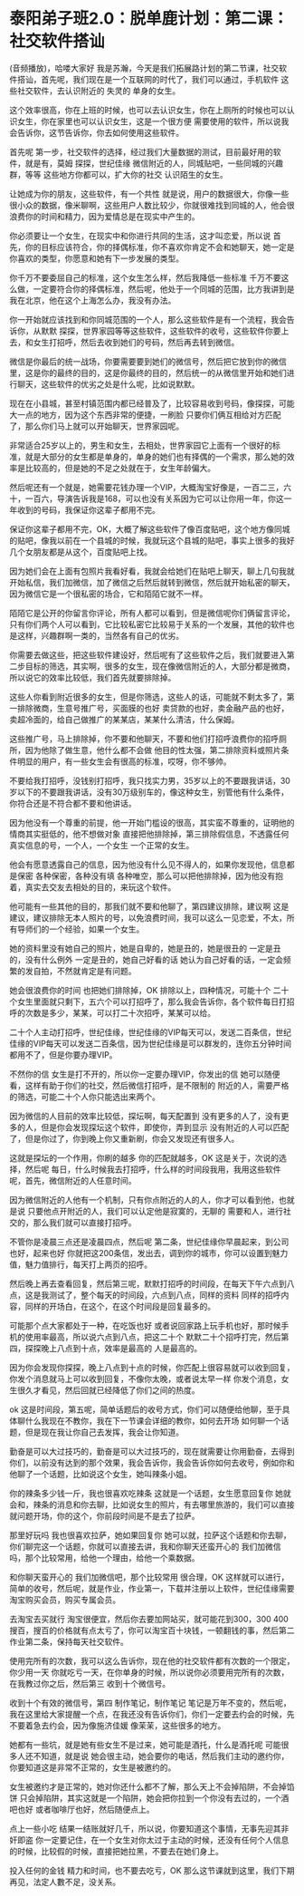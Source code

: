 # 泰阳弟子班2.0：脱单鹿计划：第二课：社交软件搭讪

(音频播放)，哈喽大家好 我是苏瀚，今天是我们拓展路计划的第二节课，社交软件搭讪，首先呢，我们现在是一个互联网的时代了，我们可以通过，手机软件 这些社交软件，去认识附近的 失灵的 单身的女生。

这个效率很高，你在上班的时候，也可以去认识女生，你在上厕所的时候也可以认识女生，你在家里也可以认识女生，这是一个很方便 需要使用的软件，所以说我会告诉你，这节告诉你，你去如何使用这些软件。

首先呢 第一步，社交软件的选择，经过我们大量数据的测试，目前最好用的软件，就是有，莫姆 探探，世纪佳缘 微信附近的人，同城贴吧，一些同城的兴趣群，等等 这些地方你都可以，扩大你的社交 认识陌生的女生。

让她成为你的朋友，这些软件，有一个共性 就是说，用户的数据很大，你像一些很小众的数据，像米聊啊，这些用户人数比较少，你就很难找到同城的人，他会很浪费你的时间和精力，因为爱情总是在现实中产生的。

你必须要让一个女生，在现实中和你进行共同的生活，这才叫恋爱，所以说 首先，你的目标应该符合，你的择偶标准，你不喜欢你肯定不会和她聊天，她一定是你喜欢的类型，你愿意和她有下一步发展的类型。

你千万不要委屈自己的标准，这个女生怎么样，然后我降低一些标准 千万不要这么做，一定要符合你的择偶标准，然后呢，他处于一个同城的范围，比方我讲到是我在北京，他在这个上海怎么办，我没有办法。

你一开始就应该找到和你同城范围的一个人，那么这些软件是有一个流程，我会告诉你，从默默 探探，世界家园等等这些软件，这些软件的收号，这些软件你要上去，和女生打招呼，然后去收到她们的号码，然后再去转到微信。

微信是你最后的统一战场，你要需要要到她们的微信号，然后把它放到你的微信里，这是你的最终的目的，这是你最终的目的，然后统一的从微信里开始和她们进行聊天，这些软件的优劣之处是什么呢，比如说默默。

现在在小县城，甚至村镇范围内都已经普及了，比较容易收到号码，像探探，可能大一点的地方，因为这个东西非常的便捷，一刷脸 只要你们俩互相给对方匹配了，那么你们马上就可以开始聊天，世界家园呢。

非常适合25岁以上的，男生和女生，去相处，世界家园它上面有一个很好的标准，就是大部分的女生都是单身的，单身的她们也有择偶的一个需求，那么她的效率是比较高的，但是她的不足之处就在于，女生年龄偏大。

然后呢还有一个就是，她需要花钱办理一个VIP，大概淘宝好像是，一百二三，六十，一百六，导演告诉我是168，可以也没有关系因为它可以让你用一年，你这一年收到的号码，我保证你这辈子都用不完。

保证你这辈子都用不完，OK，大概了解这些软件了像百度贴吧，这个地方像同城的贴吧，像我以前在一个县城的时候，我就玩这个县城的贴吧，事实上很多的我好几个女朋友都是从这个，百度贴吧上找。

因为她们会在上面有包照片我看好看，我就会给她们在贴吧上聊天，聊上几句我就开始私信，我们加微信，加了微信之后然后就转到微信，然后就开始私密的聊天，因为微信它是一个很私密的场合，它和陌陌它就不一样。

陌陌它是公开的你留言你评论，所有人都可以看到，但是微信呢你们俩留言评论，只有你们两个人可以看到，它比较私密它比较易于关系的一个发展，其他的软件也是这样，兴趣群啊一类的，当然各有自己的优劣。

你需要去做这些，把这些软件建设好，然后呢有了这些软件之后，我们就要进入第二步目标的筛选，其实啊，很多的女生，现在像微信附近的人，大部分都是微商，所以说它的效率比较低，我们首先就要排除掉。

这些人你看到附近很多的女生，但是你筛选，这些人的话，可能就不剩太多了，第一排除微商，生意号推广号，买面膜的也好 卖贷款的也好，卖金融产品的也好，卖超冷面的，给自己做推广的某某店，某某什么清洁，什么保姆。

这些推广号，马上排除掉，你不要和他聊天，不要和他们打招呼浪费你的招呼厕所，因为他除了做生意，他什么都不会做 他目的性太强，第二排除资料或照片条件明显的用户，有一些女生会有很高的标准，哎呀，你不够帅。

不要给我打招呼，没钱别打招呼，我只找实力男，35岁以上的不要跟我讲话，30岁以下的不要跟我讲话，没有30万级别车的，像这种女生，别管他有什么条件，你符合还是不符合都不要和他讲话。

因为他没有一个尊重的前提，他一开始门槛设的很高，其实蛮不尊重的，证明他的情商其实挺低的，他不想做对象 直接把他排除掉，第三排除假信息，不透露任何真实信息的号，一个人，一个女生 一个正常的女生。

他会有愿意透露自己的信息，因为他没有什么见不得人的，如果你发现他，信息都是保密 各种保密，各种没有填 各种唯空，那么可以把他排除掉，因为他没有抱着，真实去交友去相处的目的，来玩这个软件。

他可能有一些其他的目的，那我们就不要和他聊了，第四建议排除，建议啊 这是建议，建议排除无本人照片的号，以免浪费时间，我可以这么一见恋爱，不太，所有导师们的一个经验，如果一个女生。

她的资料里没有她自己的照片，她是自卑的，她是丑的，她是很丑的 一定是丑的，没有什么例外 一定是丑的，她自己好看的话 她认为自己好看的话，一定会频繁的发自拍，不然就肯定是有问题。

她会很浪费你的时间 也把她们排除掉，OK 排除以上，四种情况，可能十个 二十个女生里面就只剩下，五六个可以打招呼了，那么我会告诉你，各个软件每日打招呼的次数是多少，某某，可以打二十次招呼，某某可以给。

二十个人主动打招呼，世纪佳缘，世纪佳缘的VIP每天可以，发送二百条信，世纪佳缘的VIP每天可以发送二百条信，因为世纪佳缘是可以群发的，连你五分钟时间都用不了，但是你要办理VIP。

不然你的信 女生是打不开的，所以你一定要办理VIP，你发出的信 她可以随便看，这样有助于你们的社交，然后微信打招呼，是不限制的 附近的人，需要严格的筛选，可能二十个人你只能选出来两个。

因为微信的人目前的效率比较低，探坛啊，每天配置到 没有更多的人了，没有更多的人，但是你会发现探坛这个软件，即使你，弄到显示 没有附近的人可以匹配了，但是你过了，你到晚上你又重新刷，你会又发现还有很多人。

这就是探坛的一个作用，你刷的越多 你的匹配就越多，OK 这是关于，次说的选择，然后呢 每日，什么时候我去打招呼，什么样的时间段我用，我用这些软件呢，首先，微信附近的人任意时间。

因为微信附近的人他有一个机制，只有你点附近的人的人，你才可以看到他，也就是说 只要他点开附近的人，我们可以认定他是寂寞的，无聊的 需要和人，进行社交的，那么我们就可以直接打招呼。

不管你是凌晨三点还是凌晨四点，然后呢 第二条，世纪佳缘你早晨起来，到公司也好，起来也好 你就把这200条信，发出去，调到你的城市，你可以设置到魅力值，魅力值排行，每天打上两页的招呼。

然后晚上再去查看回复，然后第三呢，默默打招呼的时间段，在每天下午六点到八点，这是我测试了，整个每天的时间段，六点到八点，同样的资料 同样的招呼内容，同样的开场白，在这个，在这个时间段是回复最多的。

可能那个点大家都处于一种，在吃饭也好 或者说回家路上玩手机也好，那时候手机的使用率最高，所以说六点到八点，把这二十个 默默二十个招呼打完，然后第四，探探晚上八点到十点，效率是最高的 人是最高的。

因为你会发现你探探，晚上八点到十点的时候，你匹配上很容易就可以收到回复，你发个消息就马上可以收到回复，不像你太晚，或者说太早一样 你发个消息，女生很久才看见，然后回就已经降低了你们之间的热度。

ok 这是时间段，第五呢，简单话题后的收号方式，你们可以随便给他聊，至于具体聊什么我现在不教你，我在下一节课会详细的教你，如何去开场 如何聊一个话题，但是现在我让你自己去发挥，我会让你知道。

勤奋是可以大过技巧的，勤奋是可以大过技巧的，现在就需要让你用勤奋，去得到你们，以前没有达到的那个效果，我会告诉你，我会告诉你如何去收号，例如你和他聊了一个话题，比如说这个女生，她叫辣条小姐。

你的辣条多少钱一斤，我也很喜欢吃辣条 这就是一个话题，女生愿意回复你 她就会和，辣条的消息和你去聊，比如说女生的照片，有去哪里旅游的，我们可以直接就问题开场，你的这个，你前段时间是不是去了拉萨。

那里好玩吗 我也很喜欢拉萨，她如果回复你 她可以就，拉萨这个话题和你去聊，你们聊完这一个话题，你就可以直接去讲，我和你聊天还蛮开心的 我们加微信吗，那个比较常用，给他一个理由，给他一个乘数据。

和你聊天蛮开心的 我们加微信吧，那个比较常用 很合理，OK 这样就可以进行，简单的收号，然后呢，就是作业，作业第一，下载并注册以上软件，世纪佳缘需要淘宝购买会员，购买专属会员。

去淘宝去买就行 淘宝很便宜，然后你去要加网站买，就可能花到300，300 400 搜百，搜百的价格就有点太亏了，你可以淘宝百十块钱，一顿翻钱的事，然后第二 作业第二条，保持每天社交软件。

使用完所有的次数，我可以这么告诉你，现在他的社交软件都有次数的一个限定，你少用一天 你就吃亏一天，在你单身的时候，所以说你必须要用完所有的次数，在我教过你之后，然后第三 收到十个微信号。

收到十个有效的微信号，第四 制作笔记，制作笔记 笔记是万年不变的，然后呢，我在这里给大家提醒一个点，在我还没有告诉你们，你们一定要去约会的时候，先不要着急去约会，因为像施济佳媛 像茉茉，这些很多的地方。

她都有一些坑，就是她有些女生不是过来，她可能是酒托，什么是酒托呢 可能很多人还不知道，就是说 她会很主动，她会要你的电话，然后我们主动的邀约你，你要知道这是非常不正常的，女生是被邀约的。

女生被邀约才是正常的，她对你还什么都不了解，那么天上不会掉陷阱，不会掉馅饼 只会掉陷阱，其实这就是一个陷阱，她会把你拉到一个你没有去过的，一个酒吧也好 或者咖啡厅也好，然后随便点上。

点上一些小吃 结果一结账就好几千，所以说，你要知道这个事情，无事先迎其非奸即盗 你一定要记住，在一个女生对你太过于主动的时候，还没有任何个人信息的时候，比较假的时候，直接把她拉黑，不要去在她们身上。

投入任何的金钱 精力和时间，也不要去吃亏，OK 那么这节课就到这里，我们下期再见，法定人數不足，没关系。

